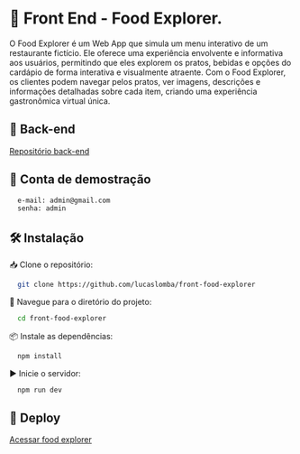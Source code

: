 # 🍕 Front End - Food Explorer.

O Food Explorer é um Web App que simula um menu interativo de um restaurante fictício. Ele oferece uma experiência envolvente e informativa aos usuários, permitindo que eles explorem os pratos, bebidas e opções do cardápio de forma interativa e visualmente atraente. Com o Food Explorer, os clientes podem navegar pelos pratos, ver imagens, descrições e informações detalhadas sobre cada item, criando uma experiência gastronômica virtual única.
## 🔗 Back-end

[Repositório back-end](https://github.com/lucaslomba/back-food-explorer)


## 🔐 Conta de demostração

```bash
  e-mail: admin@gmail.com
  senha: admin
```


## 🛠️ Instalação

📥 Clone o repositório:

```bash
  git clone https://github.com/lucaslomba/front-food-explorer
```

📂 Navegue para o diretório do projeto:

```bash
  cd front-food-explorer
```

📦 Instale as dependências:

```bash
  npm install
```

▶️ Inicie o servidor:

```bash
  npm run dev
```

## 🔗 Deploy

[Acessar food explorer](https://65d603dea53d28b33f78c437--iridescent-torrone-233034.netlify.app/)